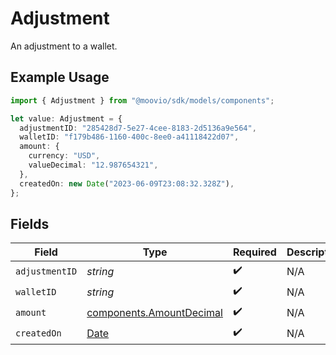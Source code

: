 # Adjustment

An adjustment to a wallet.

## Example Usage

```typescript
import { Adjustment } from "@moovio/sdk/models/components";

let value: Adjustment = {
  adjustmentID: "285428d7-5e27-4cee-8183-2d5136a9e564",
  walletID: "f179b486-1160-400c-8ee0-a41118422d07",
  amount: {
    currency: "USD",
    valueDecimal: "12.987654321",
  },
  createdOn: new Date("2023-06-09T23:08:32.328Z"),
};
```

## Fields

| Field                                                                                         | Type                                                                                          | Required                                                                                      | Description                                                                                   |
| --------------------------------------------------------------------------------------------- | --------------------------------------------------------------------------------------------- | --------------------------------------------------------------------------------------------- | --------------------------------------------------------------------------------------------- |
| `adjustmentID`                                                                                | *string*                                                                                      | :heavy_check_mark:                                                                            | N/A                                                                                           |
| `walletID`                                                                                    | *string*                                                                                      | :heavy_check_mark:                                                                            | N/A                                                                                           |
| `amount`                                                                                      | [components.AmountDecimal](../../models/components/amountdecimal.md)                          | :heavy_check_mark:                                                                            | N/A                                                                                           |
| `createdOn`                                                                                   | [Date](https://developer.mozilla.org/en-US/docs/Web/JavaScript/Reference/Global_Objects/Date) | :heavy_check_mark:                                                                            | N/A                                                                                           |